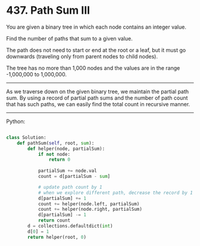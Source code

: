 # 437. Path Sum III

You are given a binary tree in which each node contains an integer value.

Find the number of paths that sum to a given value.

The path does not need to start or end at the root or a leaf, but it must go
downwards (traveling only from parent nodes to child nodes).

The tree has no more than 1,000 nodes and the values are in the range
-1,000,000 to 1,000,000.

---

As we traverse down on the given binary tree, we maintain the partial path sum.
By using a record of partial path sums and the number of path count that has
such paths, we can easily find the total count in recursive manner.

---

Python:

```python

class Solution:
    def pathSum(self, root, sum):
        def helper(node, partialSum):
            if not node:
                return 0
            
            partialSum += node.val
            count = d[partialSum - sum]

            # update path count by 1
            # when we explore different path, decrease the record by 1
            d[partialSum] += 1
            count += helper(node.left, partialSum)
            count += helper(node.right, partialSum)
            d[partialSum] -= 1
            return count
        d = collections.defaultdict(int)
        d[0] = 1
        return helper(root, 0)
```


